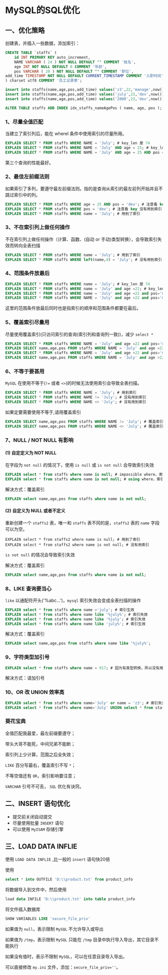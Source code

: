 # MySQL的SQL优化

<Counter :path="'backend'" :name="'MySQL的SQL优化'"></Counter>

## 一、优化策略

创建表，并插入一些数据，添加索引：

```sql
CREATE TABLE `staffs` (
	id INT PRIMARY KEY auto_increment,
	NAME VARCHAR ( 24 ) NOT NULL DEFAULT "" COMMENT '姓名',
	age INT NOT NULL DEFAULT 0 COMMENT '年龄',
	pos VARCHAR ( 20 ) NOT NULL DEFAULT "" COMMENT '职位',
add_time TIMESTAMP NOT NULL DEFAULT CURRENT_TIMESTAMP COMMENT '入职时间' 
) charset utf8 COMMENT '员工记录表';

insert into staffs(name,age,pos,add_time) values('z3',22,'manage',now());
insert into staffs(name,age,pos,add_time) values('july',23,'dev',now());
insert into staffs(name,age,pos,add_time) values('2000',23,'dev',now());

ALTER TABLE staffs ADD INDEX idx_staffs_nameAgePos ( name, age, pos );
```

### 1、尽量全值匹配 

当建立了索引列后，能在 wherel 条件中使用索引的尽量所用。

```sql
EXPLAIN SELECT * FROM staffs WHERE NAME = 'July'; # key_len 是 74
EXPLAIN SELECT * FROM staffs WHERE NAME = 'July' AND age = 25; # key_len 是 78
EXPLAIN SELECT * FROM staffs WHERE NAME = 'July' AND age = 25 AND pos = 'dev' # key_len 是 140
```

第三个查询的性能最好。

### 2、最佳左前缀法则

如果索引了多列，要遵守最左前缀法则。指的是查询从索引的最左前列开始并且不跳过索引中的列。

```sql
EXPLAIN SELECT * FROM staffs WHERE age = 25 AND pos = 'dev'; # 注意看 key 没有用到索引
EXPLAIN SELECT * FROM staffs WHERE pos = 'dev'; # 注意看 key 没有用到索引
EXPLAIN SELECT * FROM staffs WHERE name = 'July'; # 用到了索引
```

### 3、不在索引列上做任何操作

不在索引列上做任何操作（计算、函数、(自动 or 手动)类型转换），会导致索引失效而转向全表扫描

```sql
EXPLAIN SELECT * FROM staffs WHERE name = 'July'; # 用到了索引
EXPLAIN SELECT * FROM staffs WHERE left(name,4) = 'July'; # 没有用到索引
```

### 4、范围条件放最后

```sql
EXPLAIN SELECT * FROM staffs WHERE name = 'July'; # key_len 是 74
EXPLAIN SELECT * FROM staffs WHERE name = 'July' and age =22; # key_len 是 78
EXPLAIN SELECT * FROM staffs WHERE name = 'July' and age =22 and pos='manager'; # key_len 是 140
EXPLAIN SELECT * FROM staffs WHERE NAME = 'July' and age >22 and pos='manager'; # key_len 是 78，有范围查询会导致后面的索引列全部失效
```

这里的范围条件放最后同时也是指索引的顺序和范围条件都要在最后。

### 5、覆盖索引尽量用

尽量使用覆盖索引(只访问索引的查询(索引列和查询列一致))，减少 `select *`

```sql
EXPLAIN SELECT * FROM staffs WHERE NAME = 'July' and age =22 and pos='manager';
EXPLAIN SELECT name,age,pos FROM staffs WHERE NAME = 'July' and age =22 and pos='manager';
EXPLAIN SELECT * FROM staffs WHERE NAME = 'July' and age >22 and pos='manager';
EXPLAIN SELECT name,age,pos FROM staffs WHERE NAME = 'July' and age >22 and pos='manager'
```

### 6、不等于要甚用

`MySQL` 在使用不等于(`!=` 或者 `<>`)的时候无法使用索引会导致全表扫描。

```sql
EXPLAIN SELECT * FROM staffs WHERE NAME = 'July'; # 用到索引
EXPLAIN SELECT * FROM staffs WHERE NAME != 'July'; # 没有用到索引
EXPLAIN SELECT * FROM staffs WHERE NAME <> 'July'; # 没有用到索引
```

如果定要需要使用不等于,请用覆盖索引

```sql
EXPLAIN SELECT name,age,pos FROM staffs WHERE NAME != 'July'; # 覆盖索引，用到了索引
EXPLAIN SELECT name,age,pos FROM staffs WHERE NAME <> 'July'; # 覆盖索引，用到了索引
```

### 7、NULL / NOT NULL 有影响

#### (1) 自定定义为 NOT NULL

在字段为 `not null` 的情况下，使用 `is null` 或 `is not null` 会导致索引失效

```sql
EXPLAIN select * from staffs where name is null; # impossible where，索引失效，没有用到索引
EXPLAIN select * from staffs where name is not null; # using where，索引失效，没有用到索引
```

解决方式：覆盖索引

```sql
EXPLAIN select name,age,pos from staffs where name is not null;
```

#### (2) 自定义为 NULL 或者不定义

重新创建一个 `staffs2` 表，唯一和 `staffs` 表不同的是，`staffs2` 表的 `name` 字段可以为空。

```slq
EXPLAIN select * from staffs2 where name is null; # 用到了索引
EXPLAIN select * from staffs2 where name is not null; # 没有用索引
```

`is not null` 的情况会导致索引失效

解决方式：覆盖索引

```sql
EXPLAIN select name,age,pos from staffs where name is not null;
```

### 8、LIKE 查询要当心

`like` 以通配符开头('%abc...')，`mysql` 索引失效会变成全表扫描的操作

```sql
EXPLAIN select * from staffs where name ='july'; # 索引生效
EXPLAIN select * from staffs where name like '%july%'; # 索引失效
EXPLAIN select * from staffs where name like '%july'; # 索引失效
EXPLAIN select * from staffs where name like 'july%'; # 索引生效
```

解决方式：覆盖索引

```sql
EXPLAIN select name,age,pos from staffs where name like '%july%';
```

### 9、字符类型加引号

```sql
EXPLAIN select * from staffs where name = 917; # 因为有类型转换，所以没有用到索引
```

解决方式：请加引号

### 10、OR 改 UNION 效率高

```sql
EXPLAIN select * from staffs where name='July' or name = 'z3'; # 索引失效
EXPLAIN select * from staffs where name='July' UNION select * from staffs where name = 'z3'; # 索引生效
```

### 葵花宝典

全值匹配我最爱，最左前缀要遵守；

带头大哥不能死，中间兄弟不能断；

索引列上少计算，范围之后全失效；

`LIKE` 百分写最右，覆盖索引不写 `*`；

不等空值还有 `OR`，索引影响要注意；

`VARCHAR` 引号不可丢， `SQL` 优化有诀窍。

## 二、INSERT 语句优化

* 提交前关闭自动提交
* 尽量使用批量 `INSERT` 语句
* 可以使用 `MyISAM` 存储引擎

## 三、LOAD DATA INFLIE

使用 `LOAD DATA INFLIE` ,比一般的 `insert` 语句快20倍

使用 

```sql
select * into OUTFILE 'D:\\product.txt' from product_info
```

将数据导入到文件中，然后使用

```sql
load data INFILE 'D:\\product.txt' into table product_info
```

将文件插入数据库

```sql
SHOW VARIABLES LIKE 'secure_file_priv'
```

如果值为 `null`，表示限制 `MySQL` 不允许导入或导出

如果值为 `/tmp`，表示限制 `MySQL` 只能在 `/tmp` 目录中执行导入导出，其它目录不能执行

如果没有值时，表示不限制 `MySQL`，可以在任意目录导入导出。

可以直接修改 `my.ini` 文件，添加：`secure_file_priv=''`。

<Valine></Valine> 